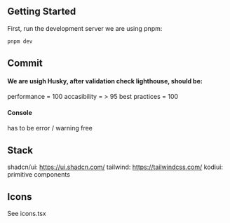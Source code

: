 ## Getting Started

First, run the development server we are using pnpm:

```bash
pnpm dev
```

## Commit

#### We are usigh Husky, after validation check lighthouse, should be:

performance = 100
accasibility = > 95
best practices = 100

#### Console

has to be error / warning free

## Stack

shadcn/ui: https://ui.shadcn.com/
tailwind: https://tailwindcss.com/
kodiui: primitive components

## Icons

See icons.tsx
